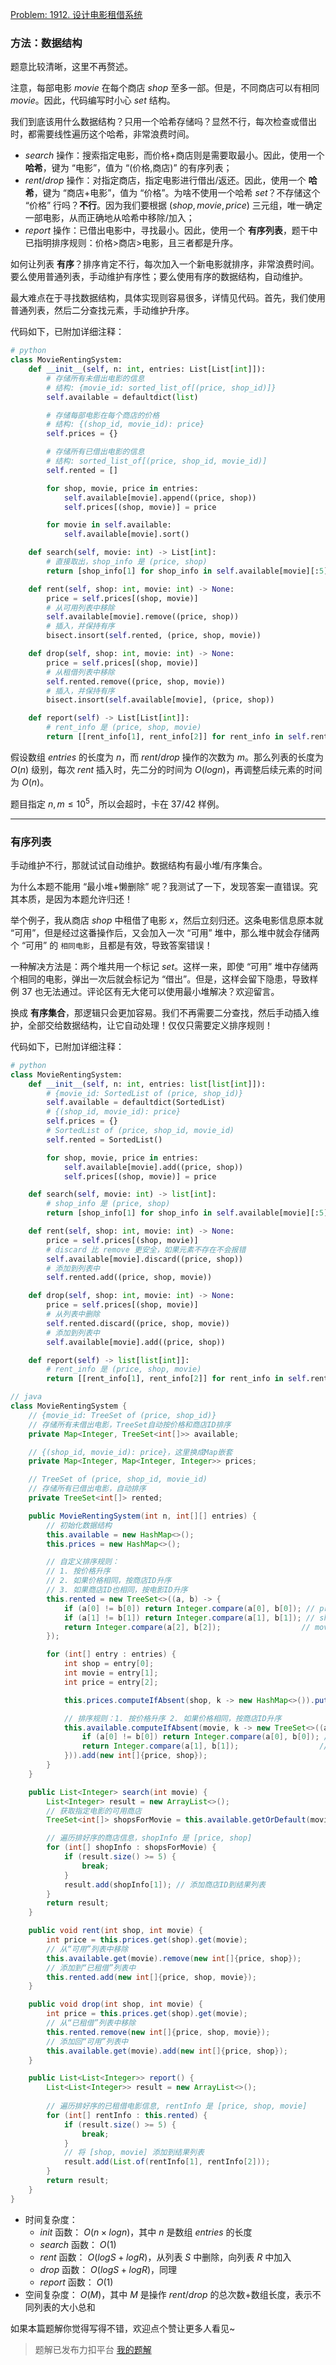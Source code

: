 [Problem: 1912. 设计电影租借系统](https://leetcode.cn/problems/design-movie-rental-system/description/)

### 方法：数据结构

题意比较清晰，这里不再赘述。

注意，每部电影 $movie$ 在每个商店 $shop$ 至多一部。但是，不同商店可以有相同 $movie$。因此，代码编写时小心 $set$ 结构。

我们到底该用什么数据结构？只用一个哈希存储吗？显然不行，每次检查或借出时，都需要线性遍历这个哈希，非常浪费时间。

- $search$ 操作：搜索指定电影，而价格+商店则是需要取最小。因此，使用一个 **哈希**，键为 “电影”，值为 “(价格,商店)” 的有序列表；
- $rent/drop$ 操作：对指定商店，指定电影进行借出/返还。因此，使用一个 **哈希**，键为 “商店+电影”，值为 “价格”。为啥不使用一个哈希 $set$？不存储这个 “价格” 行吗？**不行**。因为我们要根据 $(shop,movie,price)$ 三元组，唯一确定一部电影，从而正确地从哈希中移除/加入；
- $report$ 操作：已借出电影中，寻找最小。因此，使用一个 **有序列表**，题干中已指明排序规则：价格>商店>电影，且三者都是升序。

如何让列表 **有序**？排序肯定不行，每次加入一个新电影就排序，非常浪费时间。要么使用普通列表，手动维护有序性；要么使用有序的数据结构，自动维护。

最大难点在于寻找数据结构，具体实现则容易很多，详情见代码。首先，我们使用普通列表，然后二分查找元素，手动维护升序。

代码如下，已附加详细注释：

```Python
# python
class MovieRentingSystem:
    def __init__(self, n: int, entries: List[List[int]]):
        # 存储所有未借出电影的信息
        # 结构: {movie_id: sorted_list_of[(price, shop_id)]}
        self.available = defaultdict(list)

        # 存储每部电影在每个商店的价格
        # 结构: {(shop_id, movie_id): price}
        self.prices = {}

        # 存储所有已借出电影的信息
        # 结构: sorted_list_of[(price, shop_id, movie_id)]
        self.rented = []

        for shop, movie, price in entries:
            self.available[movie].append((price, shop))
            self.prices[(shop, movie)] = price

        for movie in self.available:
            self.available[movie].sort()

    def search(self, movie: int) -> List[int]:
        # 直接取出，shop_info 是 (price, shop)
        return [shop_info[1] for shop_info in self.available[movie][:5]]

    def rent(self, shop: int, movie: int) -> None:
        price = self.prices[(shop, movie)]
        # 从可用列表中移除
        self.available[movie].remove((price, shop))
        # 插入，并保持有序
        bisect.insort(self.rented, (price, shop, movie))

    def drop(self, shop: int, movie: int) -> None:
        price = self.prices[(shop, movie)]
        # 从租借列表中移除
        self.rented.remove((price, shop, movie))
        # 插入，并保持有序
        bisect.insort(self.available[movie], (price, shop))

    def report(self) -> List[List[int]]:
        # rent_info 是 (price, shop, movie)
        return [[rent_info[1], rent_info[2]] for rent_info in self.rented[:5]]
```

假设数组 $entries$ 的长度为 $n$，而 $rent/drop$ 操作的次数为 $m$。那么列表的长度为 $O(n)$ 级别，每次 $rent$ 插入时，先二分的时间为 $O(logn)$，再调整后续元素的时间为 $O(n)$。

题目指定 $n,m\leq 10^5$，所以会超时，卡在 $37/42$ 样例。

---

### 有序列表

手动维护不行，那就试试自动维护。数据结构有最小堆/有序集合。

为什么本题不能用 “最小堆+懒删除” 呢？我测试了一下，发现答案一直错误。究其本质，是因为本题允许归还！

举个例子，我从商店 $shop$ 中租借了电影 $x$，然后立刻归还。这条电影信息原本就 “可用”，但是经过这番操作后，又会加入一次 “可用” 堆中，那么堆中就会存储两个 “可用” 的 `相同电影`，且都是有效，导致答案错误！

一种解决方法是：两个堆共用一个标记 $set$。这样一来，即使 “可用” 堆中存储两个相同的电影，弹出一次后就会标记为 “借出”。但是，这样会留下隐患，导致样例 $37$ 也无法通过。评论区有无大佬可以使用最小堆解决？欢迎留言。

换成 **有序集合**，那逻辑只会更加容易。我们不再需要二分查找，然后手动插入维护，全部交给数据结构，让它自动处理！仅仅只需要定义排序规则！

代码如下，已附加详细注释：

```Python
# python
class MovieRentingSystem:
    def __init__(self, n: int, entries: list[list[int]]):
        # {movie_id: SortedList of (price, shop_id)}
        self.available = defaultdict(SortedList)
        # {(shop_id, movie_id): price}
        self.prices = {}
        # SortedList of (price, shop_id, movie_id)
        self.rented = SortedList()

        for shop, movie, price in entries:
            self.available[movie].add((price, shop))
            self.prices[(shop, movie)] = price

    def search(self, movie: int) -> list[int]:
        # shop_info 是 (price, shop)
        return [shop_info[1] for shop_info in self.available[movie][:5]]

    def rent(self, shop: int, movie: int) -> None:
        price = self.prices[(shop, movie)]
        # discard 比 remove 更安全，如果元素不存在不会报错
        self.available[movie].discard((price, shop))
        # 添加到列表中
        self.rented.add((price, shop, movie))

    def drop(self, shop: int, movie: int) -> None:
        price = self.prices[(shop, movie)]
        # 从列表中删除
        self.rented.discard((price, shop, movie))
        # 添加到列表中
        self.available[movie].add((price, shop))

    def report(self) -> list[list[int]]:
        # rent_info 是 (price, shop, movie)
        return [[rent_info[1], rent_info[2]] for rent_info in self.rented[:5]]
```

```Java
// java
class MovieRentingSystem {
    // {movie_id: TreeSet of (price, shop_id)}
    // 存储所有未借出电影，TreeSet自动按价格和商店ID排序
    private Map<Integer, TreeSet<int[]>> available;

    // {(shop_id, movie_id): price}，这里换成Map嵌套
    private Map<Integer, Map<Integer, Integer>> prices;

    // TreeSet of (price, shop_id, movie_id)
    // 存储所有已借出电影，自动排序
    private TreeSet<int[]> rented;

    public MovieRentingSystem(int n, int[][] entries) {
        // 初始化数据结构
        this.available = new HashMap<>();
        this.prices = new HashMap<>();

        // 自定义排序规则：
        // 1. 按价格升序
        // 2. 如果价格相同，按商店ID升序
        // 3. 如果商店ID也相同，按电影ID升序
        this.rented = new TreeSet<>((a, b) -> {
            if (a[0] != b[0]) return Integer.compare(a[0], b[0]); // price
            if (a[1] != b[1]) return Integer.compare(a[1], b[1]); // shop
            return Integer.compare(a[2], b[2]);                  // movie
        });

        for (int[] entry : entries) {
            int shop = entry[0];
            int movie = entry[1];
            int price = entry[2];

            this.prices.computeIfAbsent(shop, k -> new HashMap<>()).put(movie, price);

            // 排序规则：1. 按价格升序 2. 如果价格相同，按商店ID升序
            this.available.computeIfAbsent(movie, k -> new TreeSet<>((a, b) -> {
                if (a[0] != b[0]) return Integer.compare(a[0], b[0]); // price
                return Integer.compare(a[1], b[1]);                  // shop
            })).add(new int[]{price, shop});
        }
    }

    public List<Integer> search(int movie) {
        List<Integer> result = new ArrayList<>();
        // 获取指定电影的可用商店
        TreeSet<int[]> shopsForMovie = this.available.getOrDefault(movie, new TreeSet<>());

        // 遍历排好序的商店信息，shopInfo 是 [price, shop]
        for (int[] shopInfo : shopsForMovie) {
            if (result.size() >= 5) {
                break;
            }
            result.add(shopInfo[1]); // 添加商店ID到结果列表
        }
        return result;
    }

    public void rent(int shop, int movie) {
        int price = this.prices.get(shop).get(movie);
        // 从“可用”列表中移除
        this.available.get(movie).remove(new int[]{price, shop});
        // 添加到“已租借”列表中
        this.rented.add(new int[]{price, shop, movie});
    }

    public void drop(int shop, int movie) {
        int price = this.prices.get(shop).get(movie);
        // 从“已租借”列表中移除
        this.rented.remove(new int[]{price, shop, movie});
        // 添加回“可用”列表中
        this.available.get(movie).add(new int[]{price, shop});
    }

    public List<List<Integer>> report() {
        List<List<Integer>> result = new ArrayList<>();
        
        // 遍历排好序的已租借电影信息, rentInfo 是 [price, shop, movie]
        for (int[] rentInfo : this.rented) {
            if (result.size() >= 5) {
                break;
            }
            // 将 [shop, movie] 添加到结果列表
            result.add(List.of(rentInfo[1], rentInfo[2]));
        }
        return result;
    }
}
```

- 时间复杂度：
  - $init$ 函数： $O(n\times logn)$，其中 $n$ 是数组 $entries$ 的长度
  - $search$ 函数： $O(1)$
  - $rent$ 函数： $O(logS+logR)$，从列表 $S$ 中删除，向列表 $R$ 中加入
  - $drop$ 函数： $O(logS+logR)$，同理
  - $report$ 函数： $O(1)$
- 空间复杂度： $O(M)$，其中 $M$ 是操作 $rent/drop$ 的总次数+数组长度，表示不同列表的大小总和

如果本篇题解你觉得写得不错，欢迎点个赞让更多人看见~

> 题解已发布力扣平台 [我的题解](https://leetcode.cn/problems/design-movie-rental-system/solutions/3787841/jie-du-ti-yi-shou-dong-wei-hu-you-xu-lie-wpoc/)
